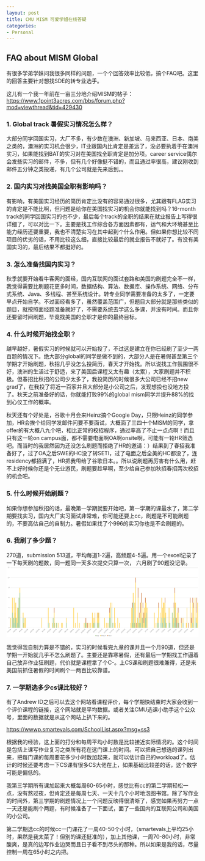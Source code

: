 ```yaml
---
layout: post
title: CMU MISM 可爱学姐在线答疑
categories:
- Personal
---
```


## FAQ about MISM Global
有很多学弟学妹问我很多同样的问题，一个个回答效率比较低，搞个FAQ吧。这里的回答主要针对想找SDE的转专业选手。

这儿有一个我一年前在一亩三分地介绍MISM的帖子：
<https://www.1point3acres.com/bbs/forum.php?mod=viewthread&tid=429430>

### 1. Global track 暑假实习情况怎么样？
大部分同学回国实习，大厂不多，有少数在澳洲、新加坡、马来西亚、日本、南美之类的，澳洲的实习机会很少，IT业跟国内比肯定是差远了，没必要执着于在澳洲实习，如果能找到BAT的实习对在美国找全职肯定是加分项。career service偶尔会发些实习的邮件，不多，但有几个好像挺不错的，而且通过率很高，建议刚收到邮件五分钟之类投递，有几个公司就是先来后到。。

### 2. 国内实习对找美国全职有影响吗？
有影响，有美国实习经历的简历肯定比没有的容易通过很多，尤其跟有FLAG实习的肯定是不能比啊，但问题是给你在美国找实习的机会你就能找到吗？16-month track的同学回国实习的也不少，最后每个track的全职的结果在就业报告上写得很详细了，可以对比一下。主要是找工作综合各方面因素都有，运气和大环境甚至比能力经历还要重要，我也不清楚实习在其中起到个什么作用。但如果你想比较不同项目的优劣的话，不用比较这么细，直接比较最后的就业报告不就好了。有没有美国实习的，最后结果不都挺好的。

### 3. 怎么准备找国内实习？
秋季就要开始看牛客网的面经，国内互联网的面试套路和美国的刷题完全不一样，我觉得需要比刷题花更多时间，数据结构、算法、数据库、操作系统、网络、分布式系统、Java、多线程、甚至系统设计。转专业同学需要准备的太多了，一定要早点开始自学。不过面经看多了，虽然覆盖范围广，但题目大部分就是那些类似的题目，就按照面经题准备就好了，不需要系统去学这么多课，并没有时间。而且你还要留时间刷题，毕竟找美国的全职才是你的最终目标。

### 4. 什么时候开始找全职？
越早越好，暑假实习的时候就可以开始投了，不过这是建立在你已经刷了至少一两百题的情况下。绝大部分global的同学是做不到的，大部分人是在暑假甚至第三个学期才开始刷题，秋招几乎没怎么投简历，春天才开始找。所以说找工作氛围很不好，澳洲的生活过于舒适，来了美国后课程又太有趣（太累），大家刷题并不积极。但春招比秋招的公司少太多了，我投简历的时候很多大公司已经不招new grad了，在我投了将近一百家并且大部分是小公司之后，发现想投也没地方投了。秋天之前准备好的话，你就能打败99%的global mism同学并提升88%的找到心仪工作的概率。

秋天还有个好处是，谷歌十月会来Heinz搞个Google Day，只限Heinz的同学参加，HR会挨个给同学发邮件问要不要面试，大概面了三四十个MISM的同学，拿offer的有大概八九个吧，相比正常的校招程序，通过率高了不止一点点啊！而且只有这一轮on campus面，都不需要电面啊OA啊onsite啊，可能有一轮HR筛选吧。而当时的我居然因为还没怎么刷题而拒绝了HR的邀请：）结果到了春招我准备好了，过了OA之后SWE的HC没了转SETI，过了电面之后全美的HC都没了，连residency都招满了，HR把我甩给了谷歌日本。。所以说刷题再厉害有什么用，赶不上好时候你还是个无业游民，刷题要趁早啊，至少给自己参加秋招春招两次校招的机会吧。

### 5. 什么时候开始刷题？
如果你想参加秋招的话，最晚第一学期就要开始吧，第一学期的课最水了，第二学期要找实习，国内大厂实习面试非常难，你可能还要上cc，刷题是不可能刷题的，不要高估自己的自制力。暑假如果找了个996的实习你也是不会刷题的。

### 6. 我刷了多少题？
270道，submission 513道，平均每道1-2遍，高频题4-5遍。用一个excel记录了一下每天刷的题数，同一题同一天多次提交只算一次，
六月刷了90题没记录。
<img src="/assets/images/i17.png" width="800"/>

我觉得我自制力算是不错的，实习的时候看完九章的课并且一个月90道，但还是学期一开始就几乎不怎么刷题了。主要还是靠寒暑假，还有最后一学期找工作逼着自己放弃作业狂刷题，代价就是课程拿了个C-。上CS课和刷题很难兼得，还是来美国前抓住暑假的时间刷个一两百比较靠谱。

### 7. 一学期选多少cs课比较好？
有了Andrew ID之后可以去这个网站看课程评价，每个学期快结束时大家会收到一个评价课程的链接，这个网站就是平均数据。或者关注CMU选课小助手这个公众号，里面的数据就是从这个网站上扒下来的。

<https://wwwp.smartevals.com/SchoolList.aspx?msg=ss3>

根据我的经验，这上面的打分和每周平均小时数是比较接近实际情况的。这个时间是包括上课写作业复习之类所有花在这门课上的时间。可以把自己想选的课列出来，把每门课的每周要花多少小时数加起来，就可以估计自己的workload了。估计的时候还要考虑一下CS课有很多CS大佬在上，如果基础比较差的话，这个数字可能是偏低的。

我第三学期所有课加起来大概每周60-65小时，感觉比有cc的第二学期轻松一点，没有熬过夜，但肯定还是每周七天、一天十几个小时地泡图书馆。除了写作业的时间外，第三学期的刷题情况上一个问题反映得很清晰了，感觉如果再努力一点一天还是能刷个两题，有时候准备了一下面试，面了一些国内的互联网公司和美国的小公司。

第二学期选cc的时候cc一门课花了一周40-50个小时，（smartevals上平均25小时，果然是我太菜了！但别的课还挺准的），加上其他课，一周70-80小时，非常酸爽，是真的边写作业边哭而且日子看不到尽头的那种。所以如果是我的话，尽量控制一周在65小时之内把。







